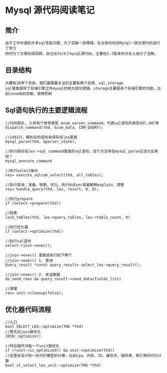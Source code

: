 # Mysql 源代码阅读笔记

## 简介
    由于工作中遇到许多sql性能问题，为了突破一些障碍，在业余时间对Mysql一部分源代码进行了学习
    同时为了方便后续回顾，自己也fork了mysql源代码，主要在5.7版本的分支上进行了注释。
    
## 目录结构
    大概有20多个目前，我们最需要关注的主要有两个目录，sql,storage
    sql里面是除了存储引擎之外mysql的绝大部分逻辑，storage主要是各个存储引擎的功能，比如innodb的页面，锁等机制
    
## Sql语句执行的主要逻辑流程

```
//代码很长, 入参有个枚举类型 enum_server_command，代表sql语句的类型ddl,dml等
dispatch_command(thd, &com_data, COM_QUERY);

//1491行，解析后的语句会保存在lex里面
mysql_parse(thd, &parser_state);

//执行保存在lex->sql_command里面的sql语句，这个方法写在mysql_parse应该分出来吧？
mysql_execute_command

//执行select操作
res= execute_sqlcom_select(thd, all_tables);

//执行查询：准备、锁表、优化、执行doExec或者解释explain、清理
res= handle_query(thd, lex, result, 0, 0);

//执行prepare
if (select->prepare(thd))

//锁表
lock_tables(thd, lex->query_tables, lex->table_count, 0)

//执行优化器
if (select->optimize(thd))

//执行sql语句
select->join->exec();

//join->exec() 里面会执行如下两个
//join->exec() 1. 查询
Query_result *const query_result= select_lex->query_result();

//join->exec() 2. 发送数据
do_send_rows && query_result->send_data(fields_list)

//清理
res= unit->cleanup(false);

```

## 优化器代码流程
```
//入口
bool SELECT_LEX::optimize(THD *thd)
//首先对join做优化
JOIN::optimize()

//然后循环对每一个unit做优化
if (!unit->is_optimized() && unit->optimize(thd))
//这里会设计到一些代价模型的计算，比如cpu、内存、IO、缓存页、临时表、索引等的代价计算
bool st_select_lex_unit::optimize(THD *thd)

```
